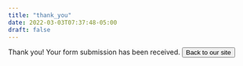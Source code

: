 ```yaml
---
title: "thank_you"
date: 2022-03-03T07:37:48-05:00
draft: false
---
```


Thank you!
Your form submission has been received.
<a href="/contact/"><button >Back to our site</button></a>

